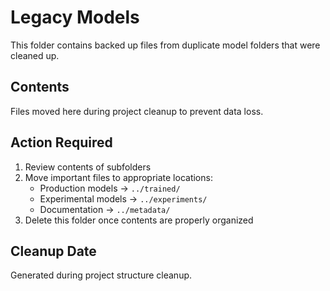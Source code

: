 # Legacy Models

This folder contains backed up files from duplicate model folders that were cleaned up.

## Contents

Files moved here during project cleanup to prevent data loss.

## Action Required

1. Review contents of subfolders
2. Move important files to appropriate locations:
   - Production models → `../trained/`
   - Experimental models → `../experiments/`
   - Documentation → `../metadata/`
3. Delete this folder once contents are properly organized

## Cleanup Date

Generated during project structure cleanup.
